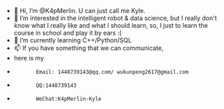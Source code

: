- 👋 Hi, I’m @K4pMerlin. U can just call me Kyle.
- 👀 I’m interested in the intelligent robot & data science, 
      but I really don't know what I really like and what I should learn, 
      so, I just to learn the course in school and play it by ears :(
- 🌱 I’m currently learning C++/Python/SQL
- 📫 If you have something that we can communicate, 
- here is my 
-            Email: 1448739143@qq.com/ wukunpeng2617@gmail.com
-            QQ:1448739143
-            WeChat:K4pMerlin-Kyle

<!---
K4pMerlin/K4pMerlin is a ✨ special ✨ repository because its `README.md` (this file) appears on your GitHub profile.
You can click the Preview link to take a look at your changes.
--->
